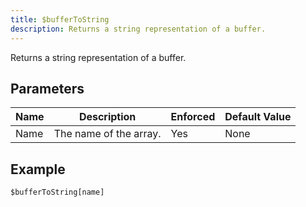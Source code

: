 ```yaml
---
title: $bufferToString
description: Returns a string representation of a buffer.
---
```


Returns a string representation of a buffer.
## Parameters
| Name |      Description       | Enforced | Default Value |
|------|------------------------|----------|---------------|
| Name | The name of the array. | Yes      | None          |
## Example
```eats
$bufferToString[name]
```